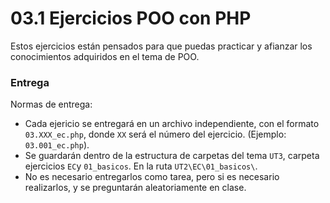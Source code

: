 # 03.1 Ejercicios POO con PHP

Estos ejercicios están pensados para que puedas practicar y afianzar los conocimientos adquiridos en el tema de POO.

### Entrega

Normas de entrega:

- Cada ejericio se entregará en un archivo independiente, con el formato `03.XXX_ec.php`, donde `XX` será el número del ejercicio.  (Ejemplo: `03.001_ec.php`).
- Se guardarán dentro de la estructura de carpetas del tema `UT3`, carpeta ejercicios `EC`y `01_basicos`. En la ruta `UT2\EC\01_basicos\`.
- No es necesario entregarlos como tarea, pero si es necesario realizarlos, y se preguntarán aleatoriamente en clase.